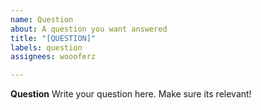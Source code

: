 ```yaml
---
name: Question
about: A question you want answered
title: "[QUESTION]"
labels: question
assignees: woooferz

---
```


**Question**
Write your question here. Make sure its relevant!
